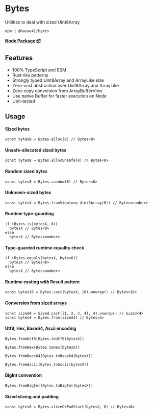# Bytes

Utilities to deal with sized Uint8Array

```bash
npm i @hazae41/bytes
```

[**Node Package 📦**](https://www.npmjs.com/package/@hazae41/bytes)

## Features
- 100% TypeScript and ESM
- Rust-like patterns
- Strongly typed Uint8Array and ArrayLike size
- Zero-cost abstraction over Uint8Array and ArrayLike
- Zero-copy conversion from ArrayBufferView
- Use native Buffer for faster execution on Node
- Unit-tested

## Usage

#### Sized bytes

```tsx
const bytes8 = Bytes.alloc(8) // Bytes<8>
```

#### Unsafe-allocated sized bytes

```tsx
const bytes8 = Bytes.allocUnsafe(8) // Bytes<8>
```

#### Random sized bytes

```tsx
const bytes8 = Bytes.random(8) // Bytes<8>
```

#### Unknown-sized bytes

```tsx
const bytesX = Bytes.fromView(new Uint8Array(8)) // Bytes<number>
```

#### Runtime type-guarding

```tsx
if (Bytes.is(bytesX, 8))
  bytesX // Bytes<8>
else
  bytesX // Bytes<number>
```

#### Type-guarded runtime equality check

```tsx
if (Bytes.equals(bytesX, bytes8))
  bytesX // Bytes<8>
else
  bytesX // Bytes<number>
```

#### Runtime casting with Result pattern

```tsx
const bytes16 = Bytes.cast(bytesX, 16).unwrap() // Bytes<16>
```

#### Conversion from sized arrays

```tsx
const sized4 = Sized.cast([1, 2, 3, 4], 4).unwrap() // Sized<4>
const bytes4 = Bytes.from(sized4) // Bytes<4>
```

#### Utf8, Hex, Base64, Ascii encoding

```tsx
Bytes.fromUtf8(Bytes.toUtf8(bytesX))
```

```tsx
Bytes.fromHex(Bytes.toHex(bytesX))
```

```tsx
Bytes.fromBase64(Bytes.toBase64(bytesX))
```

```tsx
Bytes.fromAscii(Bytes.toAscii(bytesX))
```

#### BigInt conversion

```tsx
Bytes.fromBigInt(Bytes.toBigInt(bytesX))
```

#### Sized slicing and padding

```tsx
const bytes8 = Bytes.sliceOrPadStart(bytesX, 8) // Bytes<8>
```